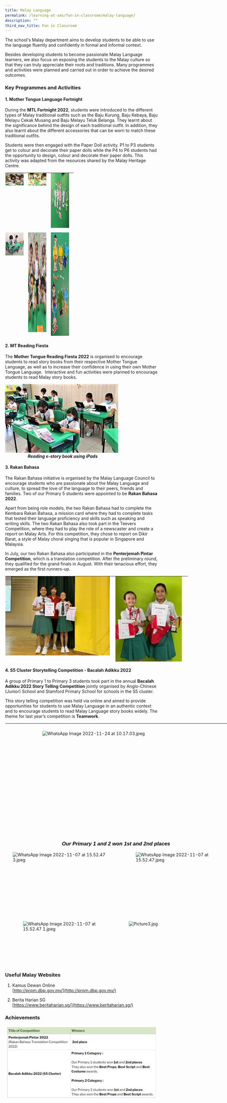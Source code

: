 ```yaml
---
title: Malay Language
permalink: /learning-at-sms/fun-in-classroom/malay-language/
description: ""
third_nav_title: Fun in Classroom
---
```

The school's Malay department aims to develop students to be able to use the language fluently and confidently in formal and informal context.  

  

Besides developing students to become passionate Malay Language learners, we also focus on exposing the students to the Malay culture so that they can truly appreciate their roots and traditions.&nbsp;Many programmes and activities were planned and carried out in order to achieve the desired outcomes.

  

### Key Programmes and Activities

#### 1. Mother Tongue Language Fortnight

During the&nbsp;**MTL Fortnight 2022**, students were introduced to the different types of Malay traditional outfits such as the Baju Kurung, Baju Kebaya, Baju Melayu Cekak Musang and Baju Melayu Teluk Belanga. They learnt about the significance behind the design of each traditional outfit. In addition, they also learnt about the different accessories that can be worn to match these traditional outfits.

  

Students were then engaged with the Paper Doll activity. P1 to P3 students get to colour and decorate their paper dolls while the P4 to P6 students had the opportunity to design, colour and decorate their paper dolls. This activity was adapted from the resources shared by the Malay Heritage Centre.



<table style="margin: auto; outline: 0px; padding: 0px; border-collapse: collapse; clear: both; border: 1px solid transparent; table-layout: fixed; width: 821px; height: 543px;" class="ive_eobj_center ives_tab_kosong"><tbody style="margin: 0px; outline: 0px; padding: 0px;"><tr style="margin: 0px; outline: 0px; padding: 0px;"><td style="margin: 0px; outline: 0px; padding: 0px 15px 15px 0px; vertical-align: top; width: 60px;"><img style="margin: auto; outline: 0px; padding: 0px; border: none; max-width: 100%; clear: both; display: block;" class="ive_eobj_center" alt="IMG-20221107-WA0032.jpg" src="/images/IMG20221107WA0032.jpg"></td><td style="margin: 0px; outline: 0px; padding: 0px 15px 15px 0px; vertical-align: top; width: 60px;"><img style="margin: auto; outline: 0px; padding: 0px; border: none; max-width: 100%; clear: both; display: block;" class="ive_eobj_center" alt="IMG-20221107-WA0037.jpg" src="/images/IMG20221107WA0037.jpg"></td><td style="margin: 0px; outline: 0px; padding: 0px 15px 15px 0px; vertical-align: top; width: 60px;"><img style="margin: auto; outline: 0px; padding: 0px; border: none; max-width: 100%; clear: both; display: block; width: 288px; height: 181px;" class="ive_eobj_center" alt="WhatsApp Image 2022-09-03 at 18.50.20.jpeg" width="100%" src="/images/WhatsApp%20Image%2020220903.jpeg"></td></tr><tr style="margin: 0px; outline: 0px; padding: 0px;"><td style="margin: 0px; outline: 0px; padding: 0px 15px 15px 0px; vertical-align: top; width: 60px;"><img style="margin: auto; outline: 0px; padding: 0px; border: none; max-width: 100%; clear: both; display: block;" class="ive_eobj_center" alt="WhatsApp Image 2022-09-03 at 18.50.jpg" src="/images/WhatsApp%20Image%20202209034.jpg"></td><td style="margin: 0px; outline: 0px; padding: 0px 15px 15px 0px; vertical-align: top; width: 60px;"><img style="margin: auto; outline: 0px; padding: 0px; border: none; max-width: 100%; clear: both; display: block; width: 247px; height: 329px;" class="ive_eobj_center" alt="WhatsApp Image 2022-12-14 at 13.27.jpg" width="100%" src="/images/WhatsApp%20Image%2020221214.jpg"></td><td style="margin: 0px; outline: 0px; padding: 0px 15px 15px 0px; vertical-align: top; width: 60px;"><img style="margin: auto; outline: 0px; padding: 0px; border: none; max-width: 100%; clear: both; display: block; width: 224px; height: 341px;" class="ive_eobj_center" alt="IMG-20221107-WA0035.jpg" src="/images/IMG20221107WA0035.jpg"></td></tr></tbody></table>

#### 2. MT Reading Fiesta

The&nbsp;**Mother Tongue Reading Fiesta 2022**&nbsp;is&nbsp;organised&nbsp;to&nbsp;encourage students to read story books from their respective Mother Tongue Language, as well as to increase their confidence in using their own Mother Tongue&nbsp;Language.&nbsp;&nbsp;Interactive and fun activities were planned to encourage students to read Malay&nbsp;story books.&nbsp;

  

![IMG-20221107-WA0036.jpg](/images/IMG20221107WA0036.jpg)&nbsp; &nbsp; &nbsp; &nbsp; &nbsp; &nbsp; &nbsp; &nbsp; &nbsp; &nbsp; &nbsp; &nbsp; &nbsp; &nbsp; &nbsp; &nbsp; &nbsp; &nbsp; &nbsp; &nbsp; &nbsp; &nbsp; &nbsp; &nbsp; &nbsp; &nbsp; &nbsp;_**Reading e-story book using iPads**_&nbsp;

  

#### 3. Rakan Bahasa

The Rakan Bahasa initiative is organised by the Malay Language Council to encourage students who are passionate about the Malay Language and culture, to spread the love of the language to their peers, friends and families. Two of our Primary 5 students were appointed to be&nbsp;**Rakan Bahasa 2022**.

Apart from being role models, the two Rakan Bahasa had to complete the Kembara Rakan Bahasa, a mission card where they had to complete tasks that tested their language proficiency and skills such as speaking and writing skills. The two Rakan Bahasa also took part in the Teevers Competition, where they had to play the role of a newscaster and create a report on Malay Arts. For this competition, they chose to report on Dikir Barat, a style of Malay choral singing that is popular in Singapore and Malaysia.

In July, our two Rakan Bahasa also participated in the&nbsp;**Penterjemah Pintar Competition**, which is a translation competition. After the preliminary round, they qualified for the grand finals in August. With their tenacious effort, they emerged as the first runners-up.&nbsp; &nbsp; &nbsp; &nbsp;

  

<table style="margin: auto; outline: 0px; padding: 0px; border-collapse: collapse; clear: both; border: 1px solid transparent; table-layout: fixed; width: 604.016px; height: 284px;" class="ive_eobj_center ives_tab_kosong"><tbody style="margin: 0px; outline: 0px; padding: 0px;"><tr style="margin: 0px; outline: 0px; padding: 0px;"><td style="margin: 0px; outline: 0px; padding: 0px 15px 15px 0px; vertical-align: top; width: 363px;"><img style="margin: auto; outline: 0px; padding: 0px; border: none; max-width: 100%; clear: both; display: block; width: 350px; height: 261px;" class="ive_eobj_center" alt="Rakan Bahasa 2022.jpeg" width="100%" src="/images/Rakan%20Bahasa%202022.jpeg"><br style="margin: 0px; outline: 0px; padding: 0px;"></td><td style="margin: 0px; outline: 0px; padding: 0px 15px 15px 0px; vertical-align: top; width: 241px;"><img style="margin: auto; outline: 0px; padding: 0px; border: none; max-width: 100%; clear: both; display: block; width: 219px; height: 290px;" class="ive_eobj_center" alt="Rakan Bahasa 01.jpg" src="/images/Rakan%20Bahasa%2001.jpg"></td></tr></tbody></table>

  

#### 4. S5 Cluster Storytelling Competition - Bacalah Adikku 2022

A group of Primary 1 to Primary 3 students took part in the annual&nbsp;**Bacalah Adikku 2022 Story Telling Competition**&nbsp;jointly organised by Anglo-Chinese (Junior) School and Stamford Primary School for schools in the S5 cluster.

  

This story telling competition was held via online and aimed to provide opportunities for students to use Malay Language in an authentic context and to encourage students to read Malay Language story books widely. The theme for last year’s competition is&nbsp;**Teamwork**.

<table style="margin: auto; outline: 0px; padding: 0px; border-collapse: collapse; clear: both; border: 1px solid transparent; table-layout: fixed; width: 746.505px; height: 798px;" class="ive_eobj_center ives_tab_kosong"><tbody style="margin: 0px; outline: 0px; padding: 0px;"><tr style="margin: 0px; outline: 0px; padding: 0px;"><td style="margin: 0px; outline: 0px; padding: 0px 15px 15px 0px; vertical-align: top; width: 746px;" colspan="2"><div style="margin: 0px; outline: 0px; padding: 0px; line-height: 24px !important; font-family: &quot;Libre Franklin&quot;, sans-serif; font-size: 17px; font-weight: 400; color: rgb(0, 0, 0); text-align: center;"><br style="margin: 0px; outline: 0px; padding: 0px;"></div><img style="margin: auto; outline: 0px; padding: 0px; border: none; max-width: 100%; clear: both; display: block; width: 486px; height: 361px;" class="ive_eobj_center" alt="WhatsApp Image 2022-11-24 at 10.17.03.jpeg" width="100%" src="https://stmargaretspri.moe.edu.sg/qql/slot/u209/2021/Learning@SMPS/Mother%20Tongue/ML/S5%20StoryTelling%202022/WhatsApp%20Image%202022-11-24%20at%2010.17.03.jpeg"><b style="margin: 0px; outline: 0px; padding: 0px;"><div style="margin: 0px; outline: 0px; padding: 0px; line-height: 24px !important; font-family: &quot;Libre Franklin&quot;, sans-serif; font-size: 17px; font-weight: 400; color: rgb(0, 0, 0); text-align: center;"><b style="margin: 0px; outline: 0px; padding: 0px; background-color: initial;"><i style="margin: 0px; outline: 0px; padding: 0px;">Our Primary 1 and 2 won 1st and 2nd places</i></b></div></b></td></tr><tr style="margin: 0px; outline: 0px; padding: 0px;"><td style="margin: 0px; outline: 0px; padding: 0px 15px 15px 0px; vertical-align: top; width: 60px;"><img style="margin: auto; outline: 0px; padding: 0px; border: none; max-width: 100%; clear: both; display: block; width: 321px; height: 199px;" class="ive_eobj_center" alt="WhatsApp Image 2022-11-07 at 15.52.47 3.jpeg" src="https://stmargaretspri.moe.edu.sg/qql/slot/u209/2021/Learning@SMPS/Mother%20Tongue/ML/S5%20StoryTelling%202022/WhatsApp%20Image%202022-11-07%20at%2015.52.47%203.jpeg"></td><td style="margin: 0px; outline: 0px; padding: 0px 15px 15px 0px; vertical-align: top; width: 60px;"><img style="margin: auto; outline: 0px; padding: 0px; border: none; max-width: 100%; clear: both; display: block; width: 254px; height: 213px;" class="ive_eobj_center" alt="WhatsApp Image 2022-11-07 at 15.52.47.jpeg" src="https://stmargaretspri.moe.edu.sg/qql/slot/u209/2021/Learning@SMPS/Mother%20Tongue/ML/S5%20StoryTelling%202022/WhatsApp%20Image%202022-11-07%20at%2015.52.47.jpeg"></td></tr><tr style="margin: 0px; outline: 0px; padding: 0px;"><td style="margin: 0px; outline: 0px; padding: 0px 15px 15px 0px; vertical-align: top;"><img style="margin: auto; outline: 0px; padding: 0px; border: none; max-width: 100%; clear: both; display: block; width: 254px; height: 206px;" class="ive_eobj_center" alt="WhatsApp Image 2022-11-07 at 15.52.47 1.jpeg" src="https://stmargaretspri.moe.edu.sg/qql/slot/u209/2021/Learning@SMPS/Mother%20Tongue/ML/S5%20StoryTelling%202022/WhatsApp%20Image%202022-11-07%20at%2015.52.47%201.jpeg"></td><td style="margin: 0px; outline: 0px; padding: 0px 15px 15px 0px; vertical-align: top;"><img style="margin: auto; outline: 0px; padding: 0px; border: none; max-width: 100%; clear: both; display: block; width: 300px; height: 196px;" class="ive_eobj_center" alt="Picture3.jpg" src="https://stmargaretspri.moe.edu.sg/qql/slot/u209/2021/Learning@SMPS/Mother%20Tongue/ML/S5%20StoryTelling%202022/Picture3.jpg"></td></tr></tbody></table>


### Useful Malay Websites


1) Kamus Dewan Online  
[http://prpm.dbp.gov.my/](http://prpm.dbp.gov.my/)  
  
2) Berita Harian SG  
[https://www.beritaharian.sg/](https://www.beritaharian.sg/)

### Achievements

![](/images/ML%20Dpt%2020222/ML%20Dpt%20Achievement.jpg)